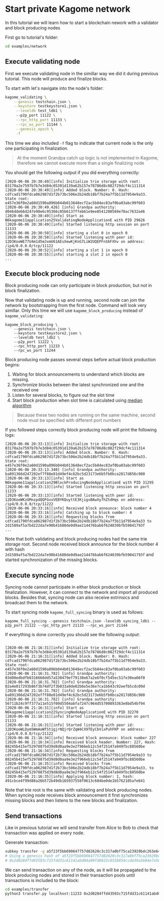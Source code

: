# Start private Kagome network

In this tutorial we will learn how to start a blockchain nework with a validator and block producing nodes

First go to tutorial's folder:

```bash
cd examples/network
```

## Execute validating node

First we execute validating node in the simillar way we did it during previous tutorial. This node will produce and finalize blocks.

To start with let's navigate into the node's folder:

```bash
kagome_validating \
    --genesis testchain.json \
    --keystore testkeystore1.json \
     --leveldb test_ldb1 \ 
     --p2p_port 11122 \
     --rpc_http_port 11133 \
     --rpc_ws_port 11144 \
     --genesis_epoch \
     -f
```

This time we also included `-f` flag to indicate that current node is the only one participating in finalization.

> At the moment Grandpa catch up logic is not implemented in Kagome, therefore we cannot execute more than a single finalizing node

You should get the following output if you did everything correctly:

```
[2020-06-06 20:30:49][info] Initialize trie storage with root: 03170a2e7597b7b7e3d84c05391d139a62b157e78786d8c082f29dcf4c111314
[2020-06-06 20:30:49][info] Added block. Number: 0. Hash: cdfcad1790fdca062987d1f2b73bc506e2b24db18bf7b24a7f5b11d7954e9a33. State root: e457e36f0e2a60d1590a896b044b013648ecf2ac5b84ec83af0ba03abc99f603
[2020-06-06 20:30:49.426] [info] Grandpa authority: d046dde66d247e98e6c95366c05b6137ffeb61e9ee8541200569e70ac7632a46
[2020-06-06 20:30:49][info] Start as N6kagome11application25ValidatingNodeApplicationE with PID 29626
[2020-06-06 20:30:49][info] Started listening http session on port 11133
[2020-06-06 20:30:50][info] starting a slot 0 in epoch 0
[2020-06-06 20:30:50][info] Started listening with peer id: 12D3KooWE77U4m1d5mJxmU61AEsXewKjKnG7LiW2UQEPFnS6FXhv on address: /ip4/0.0.0.0/tcp/11122
[2020-06-06 20:30:52][info] starting a slot 1 in epoch 0
[2020-06-06 20:30:55][info] starting a slot 2 in epoch 0
...
```

## Execute block producing node

Block producing node can only participate in block production, but not in block finalization.  

Now that validating node is up and running, second node can join the network by bootstrapping from the first node. Command will look very simillar. Only this time we will use `kagome_block_producing` instead of `kagome_validating`:

```
kagome_block_producing \
    --genesis testchain.json \
    --keystore testkeystore2.json \
    --leveldb test_ldb2 \
    --p2p_port 11222 \
    --rpc_http_port 11233 \
    --rpc_ws_port 11244
```

Block producing node passes several steps before actual block production begins:

1. Waiting for block announcements to understand which blocks are missing.
2. Synchronize blocks between the latest synchronized one and the received one
3. Listen for several blocks, to figure out the slot time
4. Start block production when slot time is calculated using [median algorithm](https://research.web3.foundation/en/latest/polkadot/BABE/Babe.html#-4.-clock-adjustment--relative-time-algorithm-)

> Because these two nodes are running on the same machine, second node must be specified with different port numbers 

If you followed steps correctly block producing node will print the following logs:

```
[2020-06-06 20:33:13][info] Initialize trie storage with root: 03170a2e7597b7b7e3d84c05391d139a62b157e78786d8c082f29dcf4c111314
[2020-06-06 20:33:13][info] Added block. Number: 0. Hash: cdfcad1790fdca062987d1f2b73bc506e2b24db18bf7b24a7f5b11d7954e9a33. State root: e457e36f0e2a60d1590a896b044b013648ecf2ac5b84ec83af0ba03abc99f603
[2020-06-06 20:33:13.340] [info] Grandpa authority: ba891366d247202ef7f88e81d49ef4c62bc5d23173e6b5fb0bca2817d856c980
[2020-06-06 20:33:13][info] Start as N6kagome11application29BlockProducingNodeApplicationE with PID 31295
[2020-06-06 20:33:13][info] Started listening http session on port 11233
[2020-06-06 20:33:13][info] Started listening with peer id: 12D3KooWKzGMnzpdQQFGvxVEBYKQuyttE3KjigvBAwXy7hZtdHqs on address: /ip4/0.0.0.0/tcp/11222
[2020-06-06 20:33:16][info] Received block announce: block number 4
[2020-06-06 20:33:16][info] Catching up to block number: 4
[2020-06-06 20:33:16][info] Requesting blocks from cdfcad1790fdca062987d1f2b73bc506e2b24db18bf7b24a7f5b11d7954e9a33 to 2d1589af5a7bd222da7e90b41680de0d9ae214476bab6f624839bfb59041793f
...
```

Note that both validating and block producing nodes had the same trie storage root. Second node received block announce for the block number 4 with hash `2d1589af5a7bd222da7e90b41680de0d9ae214476bab6f624839bfb59041793f` and started synchronization of the missing blocks.

## Execute syncing node

Syncing node cannot participate in either block production or block finalization. However, it can connect to the network and import all produced blocks. Besides that, syncing node can also receive extrinsics and broadcast them to the network.

To start syncing node `kagome_full_syncing` binary is used as follows:

```
kagome_full_syncing --genesis testchain.json -leveldb syncing_ldb1 --p2p_port 21122 --rpc_http_port 21133 --rpc_ws_port 21144
```

If everything is done correctly you should see the following output:

 ```

[2020-06-06 21:16:31][info] Initialize trie storage with root: 03170a2e7597b7b7e3d84c05391d139a62b157e78786d8c082f29dcf4c111314
[2020-06-06 21:16:31][info] Added block. Number: 0. Hash: cdfcad1790fdca062987d1f2b73bc506e2b24db18bf7b24a7f5b11d7954e9a33. State root: e457e36f0e2a60d1590a896b044b013648ecf2ac5b84ec83af0ba03abc99f603
[2020-06-06 21:16:31.782] [info] Grandpa authority: 03d80edbdfb0316668dd57a530479ef79138e67a2e6f0cf545ec51fe30ea66f0
[2020-06-06 21:16:31.782] [info] Grandpa authority: 02a4e017293b86f3b74df2f3b033a9de02b6e5e36e7ca1b643c92eefb5cdc09d
[2020-06-06 21:16:31.782] [info] Grandpa authority: ba891366d247202ef7f88e81d49ef4c62bc5d23173e6b5fb0bca2817d856c980
[2020-06-06 21:16:31.782] [info] Grandpa authority: 56711b24c9ff377a11e515f09d5504abfa7247c964d55700893363e8bd54bf94
[2020-06-06 21:16:31][info] Start as N6kagome11application22SyncingNodeApplicationE with PID 32270
[2020-06-06 21:16:31][info] Started listening http session on port 21133
[2020-06-06 21:16:31][info] Started listening with peer id: 12D3KooWLDym5WmAoWfSt1gjrNQjrQrZqW4CX9TEyCbVixPuhFKP on address: /ip4/0.0.0.0/tcp/21122
[2020-06-06 21:16:34][info] Received block announce: block number 227
[2020-06-06 21:16:34][info] Received block header. Number: 227, Hash: 88245b415ef52978875d39d8d0aa9e3e2f966eb12c54f25147a949fbc88560be
[2020-06-06 21:16:34][info] Requesting blocks from cdfcad1790fdca062987d1f2b73bc506e2b24db18bf7b24a7f5b11d7954e9a33 to 88245b415ef52978875d39d8d0aa9e3e2f966eb12c54f25147a949fbc88560be
[2020-06-06 21:16:35][info] Received blocks from: cdfcad1790fdca062987d1f2b73bc506e2b24db18bf7b24a7f5b11d7954e9a33, to 88245b415ef52978875d39d8d0aa9e3e2f966eb12c54f25147a949fbc88560be
[2020-06-06 21:16:35][info] Applying block number: 1, hash: 491cbce4f99d88a26b572b49db165937558f0613c684be0de1b5762105afe641
```

Note that trie root is the same with validating and block producing nodes. When syncing node receives block announcement it first synchronizes missing blocks and then listens to the new blocks and finalization. 

## Send transactions

Like in previous tutorial we will send transfer from Alice to Bob to check that transaction was applied on every node.

Generate transaction:

```bash
subkey transfer -g a5f23f5bb690647757d82620c3c317a0bf75ca23929bdc263e64cc4dc529d0d6 0xe5be9a5092b81bca64be81d212e7f2f9eba183bb7a90954f7b76361f6edb5c0a 0x8eaf04151687736326c9fea17e25fc5287613693c912909cb226aa4794f26a48 1000 0
# Using a genesis hash of a5f23f5bb690647757d82620c3c317a0bf75ca23929bdc263e64cc4dc529d0d6
# 0x2d0284ffd43593c715fdd31c61141abd04a99fd6822c8558854ccde39a5684e7a56da27d0168de6cd26417949dd9ac0e80b7d52aa3ad333e96f2784db75fcdbd5af904925bc80dfd3f92bc7d905e6ee7b0c9b4a59f98b228c37c7638a8c769bd7bba801a800000000600ff8eaf04151687736326c9fea17e25fc5287613693c912909cb226aa4794f26a48a10f
```

We can send transaction on any of the node, as it will be propagated to the block producing nodes and stored in their transaction pools until transactions is included to the block:

```bash
cd examples/transfer
python3 transfer.py localhost:11233 0x2d0284ffd43593c715fdd31c61141abd04a99fd6822c8558854ccde39a5684e7a56da27d0168de6cd26417949dd9ac0e80b7d52aa3ad333e96f2784db75fcdbd5af904925bc80dfd3f92bc7d905e6ee7b0c9b4a59f98b228c37c7638a8c769bd7bba801a800000000600ff8eaf04151687736326c9fea17e25fc5287613693c912909cb226aa4794f26a48a10f
```
